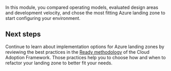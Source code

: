 In this module, you compared operating models, evaluated design areas and development velocity, and chose the most fitting Azure landing zone to start configuring your environment.

## Next steps

Continue to learn about implementation options for Azure landing zones by reviewing the best practices in the [Ready methodology](https://docs.microsoft.com/azure/cloud-adoption-framework/ready/?azure-portal=true) of the Cloud Adoption Framework. Those practices help you to choose how and when to refactor your landing zone to better fit your needs.
